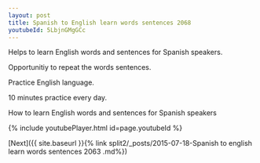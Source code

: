 ```yaml
---
layout: post
title: Spanish to English learn words sentences 2068 
youtubeId: 5LbjnGMgGCc
---
```

 
 
Helps to learn English words and sentences for Spanish speakers.

Opportunitiy to repeat the words sentences. 

Practice English language. 
 
10 minutes practice every day. 
 
How to learn English words and sentences for Spanish speakers 
 
{% include youtubePlayer.html id=page.youtubeId %}
 
 
[Next]({{ site.baseurl }}{% link  split2/_posts/2015-07-18-Spanish to english learn words sentences 2063 .md%})
 
